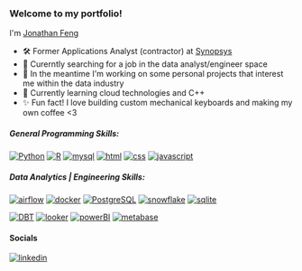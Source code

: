 ### Welcome to my portfolio!


I'm [Jonathan Feng]()


- 🛠️ Former Applications Analyst (contractor) at [Synopsys](https://www.synopsys.com/software-integrity/info/sig.html?utm_source=google&utm_medium=cpc&utm_term=synopsys&utm_campaign=G_S_Brand_US&cmp=ps-SIG-G_S_Brand_US&gclid=CjwKCAiAleOeBhBdEiwAfgmXf0g_o-mlxZFc_HuhfAhbkUpQ2MevSxU4G8c6GESV2AMmnPOvdK512hoCE9oQAvD_BwE)
- 💬 Curerntly searching for a job in the data analyst/engineer space
- 🔭 In the meantime I'm working on some personal projects that interest me within the data industry
- 🌱 Currently learning cloud technologies and C++
- ✨ Fun fact! I love building custom mechanical keyboards and making my own coffee <3


##### General Programming Skills:

[![Python](https://img.shields.io/badge/Python-blue?style=for-the-badge&logo=Python&logoColor=yellow)](https://)
[![R](https://img.shields.io/badge/R-grey?style=for-the-badge&logo=r&logoColor=blue)](https://)
[![mysql](https://img.shields.io/badge/mysql-white?style=for-the-badge&logo=mysql&logoColor=black)](https://)
[![html](https://img.shields.io/badge/html-orange?style=for-the-badge&logo=html5&logoColor=white)](https://)
[![css](https://img.shields.io/badge/css-red?style=for-the-badge&logo=css3&logoColor=white)](https://)
[![javascript](https://img.shields.io/badge/javascript-yellow?style=for-the-badge&logo=javascript&logoColor=white)](https://)



##### Data Analytics | Engineering Skills:

[![airflow](https://img.shields.io/badge/airflow-grey?style=for-the-badge&logo=apache+airflow)](https://)
[![docker](https://img.shields.io/badge/docker-blue?style=for-the-badge&logo=docker&logoColor=white)](https://)
[![PostgreSQL](https://img.shields.io/badge/PostgreSQL-lightblue?style=for-the-badge&logo=postgresql)](https://)
[![snowflake](https://img.shields.io/badge/snowflake-white?style=for-the-badge&logo=snowflake)](https://)
[![sqlite](https://img.shields.io/badge/sqlite-teal?style=for-the-badge&logo=sqlite)](https://)

[![DBT](https://img.shields.io/badge/DBT-grey?style=for-the-badge&logo=dbt&logoColor=orange)](https://)
[![looker](https://img.shields.io/badge/looker-C8A2C8?style=for-the-badge&logo=looker&logoColor=white)](https://)
[![powerBI](https://img.shields.io/badge/powerBI-yellow?style=for-the-badge&logo=powerbi&logoColor=white)](https://)
[![metabase](https://img.shields.io/badge/metabase-white?style=for-the-badge&logo=metabase)](https://)

#### Socials

[![linkedin](https://img.shields.io/badge/linkedin-grey?style=for-the-badge&logo=linkedin&logoColor=blue)](https://www.linkedin.com/in/j-feng/)
